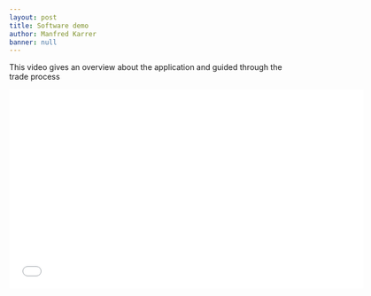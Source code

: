 ```yaml
---
layout: post
title: Software demo
author: Manfred Karrer
banner: null
---
```

<p>This video gives an overview about the application and guided through the trade process</p>
<p>
  <iframe src="//player.vimeo.com/video/113557042" width="640" height="360" frameborder="0" webkitallowfullscreen mozallowfullscreen allowfullscreen></iframe>
</p>

